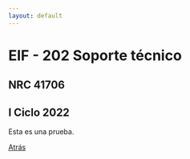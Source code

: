 ```yaml
---
layout: default
---
```


# EIF - 202 Soporte técnico

## NRC 41706

## I Ciclo 2022

Esta es una prueba.

[Atrás](./)